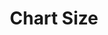 ---
title: Chart Size
position:
parameters:
  - name:
    content:
content_markdown:

left_code_blocks:
  - code_block: |-
      {
          "size": {
                "height": "undefined",
                "width": "undefined"
          },
          "data": {
               "columns": [
                   ["sample", 30, 200, 100, 400, 150, 250]
                ]
          }
       }
    title: Input JSON
    language: json
  - code_block: |-
      chart.do('set height as 500')
      chart.do('set width as 1000')
    title: Config
    language: javascript

right_code_blocks:
  - code_block: |-
      {
          "size": {
              "height": 500,
              "width": 1000
          },
          "data": {
              "columns": [
                  ["sample", 30, 200, 100, 400, 150, 250]
              ]
          }
      }
    title: Output
    language: json
---